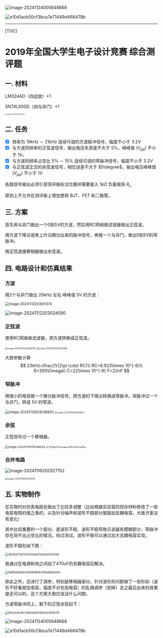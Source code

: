 ![image-20241124005648668](https://wegret-pic.oss-cn-beijing.aliyuncs.com/image-20241124005648668.png)



![e10d1acb50cf3bca7e71449d466478b](https://wegret-pic.oss-cn-beijing.aliyuncs.com/e10d1acb50cf3bca7e71449d466478b.jpg)

------



[TOC]



# 2019年全国大学生电子设计竞赛 综合测评题



## 一. 材料

LM324AD（四运放）*1

SN74LS00D（四与非门）*1



<img src="https://wegret-pic.oss-cn-beijing.aliyuncs.com/image-20241106164241572.png" alt="image-20241106164241572" style="zoom: 33%;" />

## 二. 任务

- [x] 频率为 $19kHz\sim 21kHz$ 连续可调的方波脉冲信号，幅度不小于 $3.2V$
- [x] 与方波同频率的正弦波信号，输出电压失真度不大于 $5\%$，峰峰值 $(V_{pp})$ 不小于 $1V$。
- [x] 与方波同频率占空比 $5\%\sim 15\%$ 连续可调的窄脉冲信号，幅度不小于 $3.2V$
- [x] 与正弦波正交的余弦波信号，相位误差不大于 $5\degree$，输出电压峰峰值 $(V_{pp})$ 不小于 $1V$

各路信号输出必须引至测评板标注位置并需要接入 $1k\Omega$ 负载电阻 $R_L$.

原则上不允许在测评板上增加使用 BJT、FET 和二极管。



## 三. 方案

首先用与非门做出一个$0$到$5V$的方波，然后用RC网络做滤波器做出正弦波。

用方波下降沿或者上升沿微分出来的脉冲信号，再接一个与非门，做出$0$到$5V$的窄脉冲。

用正弦波接移相器做出余弦波。



## 四. 电路设计和仿真结果

### 方波

用2个与非门做出 $20kHz$ 左右 峰峰值 $5V$ 的方波：

<img src="https://wegret-pic.oss-cn-beijing.aliyuncs.com/image-20241112203011374.png" alt="image-20241112203011374" style="zoom:80%;" />

![image-20241112203024590](https://wegret-pic.oss-cn-beijing.aliyuncs.com/image-20241112203024590.png)

### 正弦波

使用RC网络做滤波器，把方波转换成正弦波。

<img src="https://wegret-pic.oss-cn-beijing.aliyuncs.com/image-20241116202828005.png" alt="image-20241116202828005" style="zoom: 50%;" />

<img src="https://wegret-pic.oss-cn-beijing.aliyuncs.com/image-20241116202803589.png" alt="image-20241116202803589" style="zoom:50%;" />

大致参数计算
$$
23kHz=\frac{1}{2\pi \cdot RC}\\
RC=6.923\times 10^{-6}\\
R=300\Omega\\
C=22\times 10^{-9} F=22nF
$$




### 窄脉冲

用很小的电容做一个微分脉冲信号，把方波的下降沿转换成窄脉冲。窄脉冲过一个与非门，转成 $5V$ 的窄波。

<img src="https://wegret-pic.oss-cn-beijing.aliyuncs.com/image-20241113003038853.png" alt="image-20241113003038853" style="zoom: 80%;" />

<img src="https://wegret-pic.oss-cn-beijing.aliyuncs.com/image-20241113003158527.png" alt="image-20241113003158527" style="zoom:50%;" />

### 余弦

正弦信号过一个移相器。

<img src="https://wegret-pic.oss-cn-beijing.aliyuncs.com/image-20241113005146324.png" alt="image-20241113005146324" style="zoom:67%;" />

<img src="https://wegret-pic.oss-cn-beijing.aliyuncs.com/353f6a37b3beabc478f2a3937df18ca.png" alt="353f6a37b3beabc478f2a3937df18ca" style="zoom:50%;" />





### 合并电路

![image-20241116202927152](https://wegret-pic.oss-cn-beijing.aliyuncs.com/image-20241116202927152.png)



<img src="https://wegret-pic.oss-cn-beijing.aliyuncs.com/image-20241116202435143.png" alt="image-20241116202435143" style="zoom:50%;" />





## 五. 实物制作

在实物时对仿真电路也做出了比较多调整（比如根据实验室的现存材料修改了一些电容电阻的值之类的，以及针对噪声和波形不稳部分狠狠加去耦电容。大致方案没有变化）

其中比较重要的一个部分，是波形不稳，波形不稳导致示波器有模糊部分，窄脉冲存在测不出占空比的情况。经过测试，波形不稳可以通过加大去耦电容实现。

波形不稳形如下图：

<img src="https://wegret-pic.oss-cn-beijing.aliyuncs.com/38284724f1437c92a67b1beb13335eb.jpg" alt="38284724f1437c92a67b1beb13335eb" style="zoom: 67%;" />

我通过在电源和地之间加了470uF的去耦电容后解决。

<img src="https://wegret-pic.oss-cn-beijing.aliyuncs.com/1a9f5d06b943008985933fea9bbcb05.jpg" alt="1a9f5d06b943008985933fea9bbcb05" style="zoom: 67%;" />

除此之外，还进行了调参，特别是移相器部分。针对波形的问题做了一些形如（波形不好看就加电容，幅度不对也加电容）的乱搞调参（划掉）总之最后出来的效果是还可以的，这个方案大致应该没什么问题。

方波窄脉冲同上，剩下的正弦余弦如下：

<img src="https://wegret-pic.oss-cn-beijing.aliyuncs.com/55cac8ce6c760036557eb33cbf2875f.jpg" alt="55cac8ce6c760036557eb33cbf2875f" style="zoom: 67%;" />

![image-20241124005648668](https://wegret-pic.oss-cn-beijing.aliyuncs.com/image-20241124005648668.png)



![e10d1acb50cf3bca7e71449d466478b](https://wegret-pic.oss-cn-beijing.aliyuncs.com/e10d1acb50cf3bca7e71449d466478b.jpg)